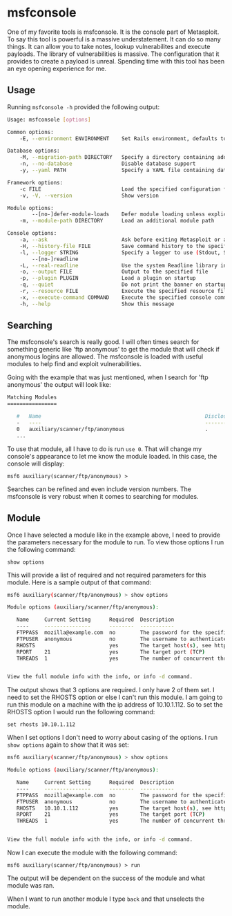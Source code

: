 # msfconsole

One of my favorite tools is msfconsole. It is the console part of Metasploit. To say this tool is powerful is a massive understatement. It can do so many things. It can allow you to take notes, lookup vulnerabilites and execute payloads. The library of vulnerabilities is massive. The configuration that it provides to create a payload is unreal. Spending time with this tool has been an eye opening experience for me.

## Usage

Running `msfconsole -h` provided the following output:

```bash
Usage: msfconsole [options]

Common options:
    -E, --environment ENVIRONMENT    Set Rails environment, defaults to RAIL_ENV environment variable or 'production'

Database options:
    -M, --migration-path DIRECTORY   Specify a directory containing additional DB migrations
    -n, --no-database                Disable database support
    -y, --yaml PATH                  Specify a YAML file containing database settings

Framework options:
    -c FILE                          Load the specified configuration file
    -v, -V, --version                Show version

Module options:
        --[no-]defer-module-loads    Defer module loading unless explicitly asked
    -m, --module-path DIRECTORY      Load an additional module path

Console options:
    -a, --ask                        Ask before exiting Metasploit or accept 'exit -y'
    -H, --history-file FILE          Save command history to the specified file
    -l, --logger STRING              Specify a logger to use (Stdout, StdoutWithoutTimestamps, TimestampColorlessFlatfile, Flatfile, Stderr)
        --[no-]readline
    -L, --real-readline              Use the system Readline library instead of RbReadline
    -o, --output FILE                Output to the specified file
    -p, --plugin PLUGIN              Load a plugin on startup
    -q, --quiet                      Do not print the banner on startup
    -r, --resource FILE              Execute the specified resource file (- for stdin)
    -x, --execute-command COMMAND    Execute the specified console commands (use ; for multiples)
    -h, --help                       Show this message
```

## Searching

The msfconsole's search is really good. I will often times search for something generic like 'ftp anonymous' to get the module that will check if anonymous logins are allowed. The msfconsole is loaded with useful modules to help find and exploit vulnerabilities.

Going with the example that was just mentioned, when I search for 'ftp anonymous' the output will look like:

```bash
Matching Modules
================

   #   Name                                                     Disclosure Date  Rank    Check  Description
   -   ----                                                     ---------------  ----    -----  -----------
   0   auxiliary/scanner/ftp/anonymous                          .                normal  No     Anonymous FTP Access Detection
   ...
```

To use that module, all I have to do is run `use 0`. That will change my console's appearance to let me know the module loaded. In this case, the console will display:

`msf6 auxiliary(scanner/ftp/anonymous) > `

Searches can be refined and even include version numbers. The msfconsole is very robust when it comes to searching for modules.

## Module

Once I have selected a module like in the example above, I need to provide the parameters necessary for the module to run. To view those options I run the following command:

`show options`

This will provide a list of required and not required parameters for this module. Here is a sample output of that command:

```bash
msf6 auxiliary(scanner/ftp/anonymous) > show options

Module options (auxiliary/scanner/ftp/anonymous):

   Name     Current Setting      Required  Description
   ----     ---------------      --------  -----------
   FTPPASS  mozilla@example.com  no        The password for the specified username
   FTPUSER  anonymous            no        The username to authenticate as
   RHOSTS                        yes       The target host(s), see https://docs.metasploit.com/docs/using-metasploit/basics/using-metasploit.html
   RPORT    21                   yes       The target port (TCP)
   THREADS  1                    yes       The number of concurrent threads (max one per host)


View the full module info with the info, or info -d command.
```

The output shows that 3 options are required. I only have 2 of them set. I need to set the RHOSTS option or else I can't run this module. I am going to run this module on a machine with the ip address of 10.10.1.112. So to set the RHOSTS option I would run the following command:

`set rhosts 10.10.1.112`

When I set options I don't need to worry about casing of the options. I run `show options` again to show that it was set:

```bash
msf6 auxiliary(scanner/ftp/anonymous) > show options

Module options (auxiliary/scanner/ftp/anonymous):

   Name     Current Setting      Required  Description
   ----     ---------------      --------  -----------
   FTPPASS  mozilla@example.com  no        The password for the specified username
   FTPUSER  anonymous            no        The username to authenticate as
   RHOSTS   10.10.1.112          yes       The target host(s), see https://docs.metasploit.com/docs/using-metasploit/basics/using-metasploit.html
   RPORT    21                   yes       The target port (TCP)
   THREADS  1                    yes       The number of concurrent threads (max one per host)


View the full module info with the info, or info -d command.
```

Now I can execute the module with the following command:

`msf6 auxiliary(scanner/ftp/anonymous) > run`

The output will be dependent on the success of the module and what module was ran.

When I want to run another module I type `back` and that unselects the module.
